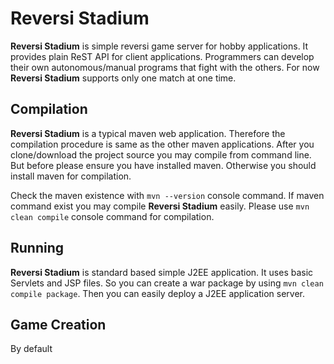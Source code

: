 Reversi Stadium
===============
**Reversi Stadium** is simple reversi game server for hobby applications. It provides plain ReST API for client applications. Programmers can develop their own autonomous/manual programs that fight with the others. For now **Reversi Stadium** supports only one match at one time.

Compilation
-----------
**Reversi Stadium** is a typical maven web application. Therefore the compilation procedure is same as the other maven applications. After you clone/download the project source you may compile from command line. But before please ensure you have installed maven. Otherwise you should install maven for compilation.

Check the maven existence with `mvn --version` console command. If maven command exist you may compile **Reversi Stadium** easily. Please use `mvn clean compile` console command for compilation.

Running
-------
**Reversi Stadium** is standard based simple J2EE application. It uses basic Servlets and JSP files. So you can create a war package by using `mvn clean compile package`. Then you can easily deploy a J2EE application server.





Game Creation
-------------
By default
